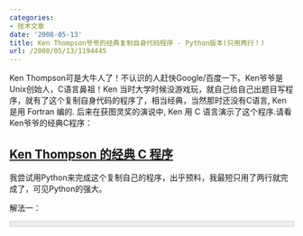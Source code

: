 ```yaml
---
categories:
- 技术文章
date: '2008-05-13'
title: Ken Thompson爷爷的经典复制自身代码程序 - Python版本(只用两行！)
url: /2008/05/13/1194445
---
```



Ken Thompson可是大牛人了！不认识的人赶快Google/百度一下。Ken爷爷是Unix创始人，C语言鼻祖！Ken
当时大学时候没游戏玩，就自己给自己出题目写程序，就有了这个复制自身代码的程序了，相当经典，当然那时还没有C语言, Ken 是用 Fortran
编的. 后来在获图灵奖的演说中, Ken 用 C 语言演示了这个程序.请看Ken爷爷的经典C程序：

## [Ken Thompson 的经典 C 程序](http://www.cnblogs.com/coderzh/archive/2008/05/13/1194426.html)

我尝试用Python来完成这个复制自己的程序，出乎预料，我最短只用了两行就完成了，可见Python的强大。

解法一：

<div style="border: 1px solid #cccccc; padding: 4px 5px 4px 4px; background-color: #eeeeee; font-size: 13px; width: 98%;"><!--

Code highlighting produced by Actipro CodeHighlighter (freeware)

http://www.CodeHighlighter.com/

-->![](http://www.cnblogs.com/Images/OutliningIndicators/None.gif)<span style="color: #000000;">a&nbsp;</span><span style="color: #000000;">=</span><span style="color: #000000;">&nbsp;</span><span style="color: #800000;">"</span><span style="color: #800000;">print&nbsp;'a&nbsp;=&nbsp;',&nbsp;repr(a),&nbsp;'\n',&nbsp;repr(a)[1:-5]',&nbsp;a</span><span style="color: #800000;">"</span><span style="color: #000000;">

![](http://www.cnblogs.com/Images/OutliningIndicators/None.gif)</span><span style="color: #0000ff;">print</span><span style="color: #000000;">&nbsp;</span><span style="color: #800000;">'</span><span style="color: #800000;">a&nbsp;=&nbsp;</span><span style="color: #800000;">'</span><span style="color: #000000;">,&nbsp;repr(a),&nbsp;</span><span style="color: #800000;">'</span><span style="color: #800000;">\n</span><span style="color: #800000;">'</span><span style="color: #000000;">,&nbsp;repr(a)[</span><span style="color: #000000;">1</span><span style="color: #000000;">:</span><span style="color: #000000;">-</span><span style="color: #000000;">5</span><span style="color: #000000;">]</span></div>

输出结果：

a =&nbsp; "print 'a = ', repr(a), '\n', repr(a)[1:-5]', a" 

print 'a = ', repr(a), '\n', repr(a)[1:-5]

解法二：

<div style="border: 1px solid #cccccc; padding: 4px 5px 4px 4px; background-color: #eeeeee; font-size: 13px; width: 98%;"><!--

Code highlighting produced by Actipro CodeHighlighter (freeware)

http://www.CodeHighlighter.com/

-->![](http://www.cnblogs.com/Images/OutliningIndicators/None.gif)<span style="color: #000000;">a&nbsp;</span><span style="color: #000000;">=</span><span style="color: #000000;">&nbsp;[</span><span style="color: #800000;">"</span><span style="color: #800000;">print&nbsp;'a&nbsp;=&nbsp;',&nbsp;a,&nbsp;'\\n',&nbsp;''.join(a)</span><span style="color: #800000;">"</span><span style="color: #000000;">]

![](http://www.cnblogs.com/Images/OutliningIndicators/None.gif)</span><span style="color: #0000ff;">print</span><span style="color: #000000;">&nbsp;</span><span style="color: #800000;">'</span><span style="color: #800000;">a&nbsp;=&nbsp;</span><span style="color: #800000;">'</span><span style="color: #000000;">,&nbsp;a,&nbsp;</span><span style="color: #800000;">'</span><span style="color: #800000;">\n</span><span style="color: #800000;">'</span><span style="color: #000000;">,&nbsp;</span><span style="color: #800000;">''</span><span style="color: #000000;">.join(a)</span></div>
输出结果：

a = ["print 'a = ', a, '\\n', ''.join(a)"]

print 'a = ', a, '\n', ''.join(a)

有兴趣的朋友可以用C#试试～～

最后，真心祝愿震区的朋友平安。让我们坚信：中国人民是不可战胜的！